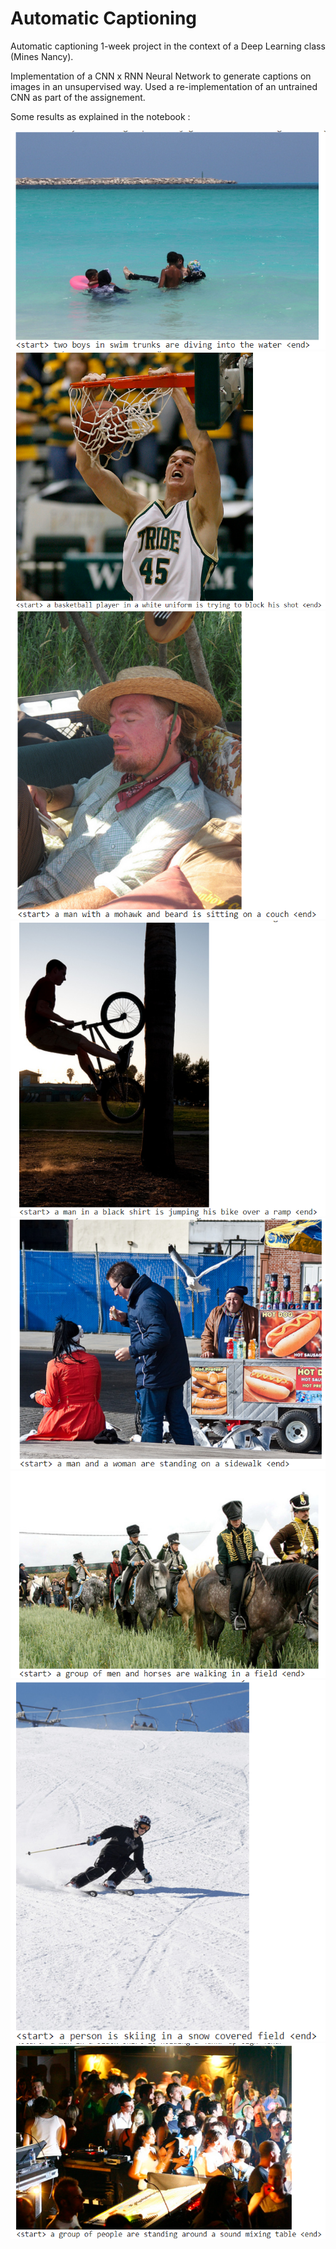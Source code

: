 # Automatic Captioning
Automatic captioning 1-week project in the context of a Deep Learning class (Mines Nancy).

Implementation of a CNN x RNN Neural Network to generate captions on images in an unsupervised way. Used a re-implementation of an untrained CNN as part of the assignement.

Some results as explained in the notebook :

![1](Results/example1.png)
![2](Results/example2.png)
![3](Results/example3.png)
![4](Results/example4.png)
![5](Results/example5.png)
![6](Results/example6.png)
![7](Results/example7.png)
![8](Results/example8.png)
